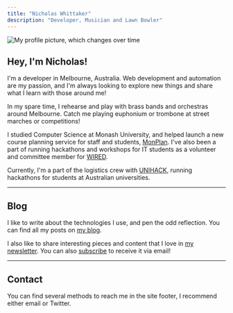 ```yaml
---
title: "Nicholas Whittaker"
description: "Developer, Musician and Lawn Bowler"
---
```


<span class='profile-image'>![My profile picture, which changes over time](/media/monty.jpg)</span>

## Hey, I'm Nicholas!

I'm a developer in Melbourne, Australia. Web development and automation are my passion, and I'm always looking to explore new things and share what I learn with those around me!

In my spare time, I rehearse and play with brass bands and orchestras around Melbourne. Catch me playing euphonium or trombone at street marches or competitions!

I studied Computer Science at Monash University, and helped launch a new course planning service for staff and students, [MonPlan](https://monplan.apps.monash.edu/). I've also been a part of running hackathons and workshops for IT students as a volunteer and committee member for [WIRED](https://wired.org.au/).

Currently, I'm a part of the logistics crew with [UNIHACK](https://unihack.net/), running hackathons for students at Australian universities.

---

## Blog

I like to write about the technologies I use, and pen the odd reflection. You can find all my posts on [my blog](/blog/).

I also like to share interesting pieces and content that I love in [my newsletter](/newsletter/). You can also [subscribe](/newsletter/subscribe/) to receive it via email!

---

## Contact

You can find several methods to reach me in the site footer, I recommend either email or Twitter.
